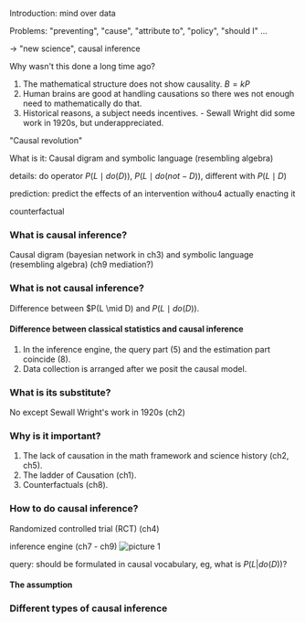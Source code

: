 Introduction: mind over data

Problems: "preventing", "cause", "attribute to", "policy", "should I" ...

-> "new science", causal inference

Why wasn't this done a long time ago?
1. The mathematical structure does not show causality. $B=kP$
2. Human brains are good at handling causations so there wes not enough need to mathematically do that.
3. Historical reasons, a subject needs incentives. - Sewall Wright did some work in 1920s, but underappreciated.

"Causal revolution"

What is it:
Causal digram and symbolic language (resembling algebra)

details:
do operator $P(L \mid do(D))$, $P(L \mid do(not-D))$, different with $P(L \mid D)$

prediction: predict the effects of an intervention withou4 actually enacting it

counterfactual

### What is causal inference?
Causal digram (bayesian network in ch3) and symbolic language (resembling algebra) (ch9 mediation?)

### What is not causal inference?
Difference between $P(L \mid D) and  $P(L \mid do(D))$.

#### Difference between classical statistics and causal inference
1. In the inference engine, the query part (5) and the estimation part coincide (8). 
2. Data collection is arranged after we posit the causal model.

### What is its substitute?
No except Sewall Wright's work in 1920s (ch2)

### Why is it important?
1. The lack of causation in the math framework and science history (ch2, ch5).
2. The ladder of Causation (ch1).
3. Counterfactuals (ch8). 


### How to do causal inference?
Randomized controlled trial (RCT) (ch4)

inference engine (ch7 - ch9)
![picture 1](../../images/8bd413bf6c2e39088cb7b6ff861f3085d0c38fa1490fc944bce9ced9f32025dc.png)  

query: should be formulated in causal vocabulary, eg, what is $P(L | do(D))$?
#### The assumption 

### Different types of causal inference
